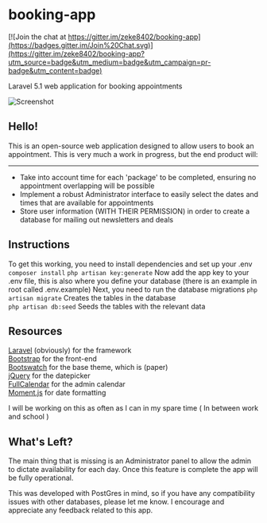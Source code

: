 # booking-app

[![Join the chat at https://gitter.im/zeke8402/booking-app](https://badges.gitter.im/Join%20Chat.svg)](https://gitter.im/zeke8402/booking-app?utm_source=badge&utm_medium=badge&utm_campaign=pr-badge&utm_content=badge)

Laravel 5.1 web application for booking appointments

![Screenshot](https://raw.githubusercontent.com/zeke8402/booking-app/master/preview.png)

## Hello!
This is an open-source web application designed to allow users to book an appointment. This is very much a work in progress, but the end product will:
***
 - Take into account time for each 'package' to be completed, ensuring no appointment overlapping will be possible
 - Implement a robust Administrator interface to easily select the dates and times that are available for appointments
 - Store user information (WITH THEIR PERMISSION) in order to create a database for mailing out newsletters and deals


## Instructions
To get this working, you need to install dependencies and set up your .env
```composer install``` 
```php artisan key:generate``` 
Now add the app key to your .env file, this is also where you define your database (there is an example in root called .env.example)
Next, you need to run the database migrations
```php artisan migrate``` Creates the tables in the database  
```php artisan db:seed``` Seeds the tables with the relevant data  

## Resources 
[Laravel](http://www.laravel.com) (obviously) for the framework  
[Bootstrap](http://www.getbootstrap.com) for the front-end  
[Bootswatch](http://www.bootswatch.com) for the base theme, which is (paper)  
[jQuery](http://www.jquery.com) for the datepicker  
[FullCalendar](http://fullcalendar.io) for the admin calendar  
[Moment.js](http://www.momentjs.com) for date formatting  

I will be working on this as often as I can in my spare time ( In between work and school )

## What's Left?
The main thing that is missing is an Administrator panel to allow the admin to dictate availability for each day. Once this feature is complete the app will be fully operational.

This was developed with PostGres in mind, so if you have any compatibility issues with other databases, please let me know.
I encourage and appreciate any feedback related to this app.
